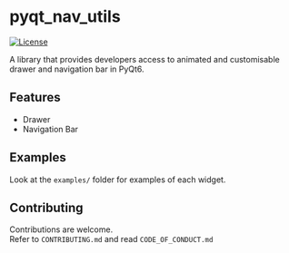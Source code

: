 # pyqt_nav_utils
[![License](https://img.shields.io/badge/license-MIT-green)](LICENSE.md)

A library that provides developers access to animated and customisable drawer and navigation bar in PyQt6.

## Features
- Drawer
- Navigation Bar

## Examples
Look at the `examples/` folder for examples of each widget.

## Contributing
Contributions are welcome.<br>
Refer to `CONTRIBUTING.md` and read `CODE_OF_CONDUCT.md`
